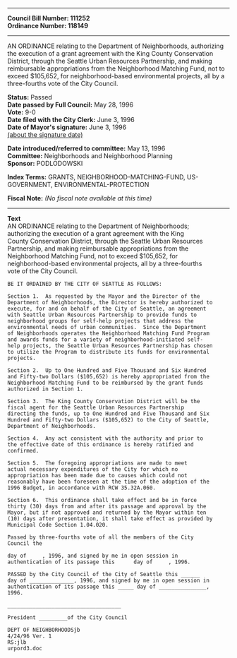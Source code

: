 * * * * *  
  
**Council Bill Number: [](#h0)[](#h2)111252**   
**Ordinance Number: 118149**  
  
* * * * *  
  
AN ORDINANCE relating to the Department of Neighborhoods, authorizing the execution of a grant agreement with the King County Conservation District, through the Seattle Urban Resources Partnership, and making reimbursable appropriations from the Neighborhood Matching Fund, not to exceed $105,652, for neighborhood-based environmental projects, all by a three-fourths vote of the City Council.  
  
**Status:** Passed   
**Date passed by Full Council:** May 28, 1996   
**Vote:** 9-0   
**Date filed with the City Clerk:** June 3, 1996   
**Date of Mayor's signature:** June 3, 1996   
[(about the signature date)](/~public/approvaldate.htm)   
  
  
**Date introduced/referred to committee:** May 13, 1996   
**Committee:** Neighborhoods and Neighborhood Planning   
**Sponsor:** PODLODOWSKI   
  
**Index Terms:** GRANTS, NEIGHBORHOOD-MATCHING-FUND, US-GOVERNMENT, ENVIRONMENTAL-PROTECTION  
  
**Fiscal Note:** *(No fiscal note available at this time)*  
  
* * * * *  
  
**Text**  
    AN ORDINANCE relating to the Department of Neighborhoods;  
    authorizing the execution of a grant agreement with the King  
    County Conservation District, through the Seattle Urban Resources  
    Partnership, and making reimbursable appropriations from the  
    Neighborhood Matching Fund, not to exceed $105,652, for  
    neighborhood-based environmental projects, all by a three-fourths  
    vote of the City Council.  
  
    BE IT ORDAINED BY THE CITY OF SEATTLE AS FOLLOWS:  
  
    Section 1.  As requested by the Mayor and the Director of the  
    Department of Neighborhoods, the Director is hereby authorized to  
    execute, for and on behalf of the City of Seattle, an agreement  
    with Seattle Urban Resources Partnership to provide funds to  
    neighborhood groups for self-help projects that address the  
    environmental needs of urban communities.  Since the Department  
    of Neighborhoods operates the Neighborhood Matching Fund Program  
    and awards funds for a variety of neighborhood-initiated self-  
    help projects, the Seattle Urban Resources Partnership has chosen  
    to utilize the Program to distribute its funds for environmental  
    projects.  
  
    Section 2.  Up to One Hundred and Five Thousand and Six Hundred  
    and Fifty-two Dollars ($105,652) is hereby appropriated from the  
    Neighborhood Matching Fund to be reimbursed by the grant funds  
    authorized in Section 1.  
  
    Section 3.  The King County Conservation District will be the  
    fiscal agent for the Seattle Urban Resources Partnership  
    directing the funds, up to One Hundred and Five Thousand and Six  
    Hundred and Fifty-two Dollars ($105,652) to the City of Seattle,  
    Department of Neighborhoods.  
  
    Section 4.  Any act consistent with the authority and prior to  
    the effective date of this ordinance is hereby ratified and  
    confirmed.  
  
    Section 5.  The foregoing appropriations are made to meet  
    actual necessary expenditures of the City for which no  
    appropriation has been made due to causes which could not  
    reasonably have been foreseen at the time of the adoption of the  
    1996 Budget, in accordance with RCW 35.32A.060.  
  
    Section 6.  This ordinance shall take effect and be in force  
    thirty (30) days from and after its passage and approval by the  
    Mayor, but if not approved and returned by the Mayor within ten  
    (10) days after presentation, it shall take effect as provided by  
    Municipal Code Section 1.04.020.  
  
    Passed by three-fourths vote of all the members of the City  
    Council the  
  
    day of     , 1996, and signed by me in open session in  
    authentication of its passage this      day of     , 1996.  
  
    PASSED by the City Council of the City of Seattle this ______  
    day of ______________, 1996, and signed by me in open session in  
    authentication of its passage this _____ day of _______________,  
    1996.  
  
    ____________________________________  
  
    President _________of the City Council  
  
    DEPT OF NEIGHBORHOODSjb  
    4/24/96 Ver. 1  
    RS:jlb  
    urpord3.doc  
